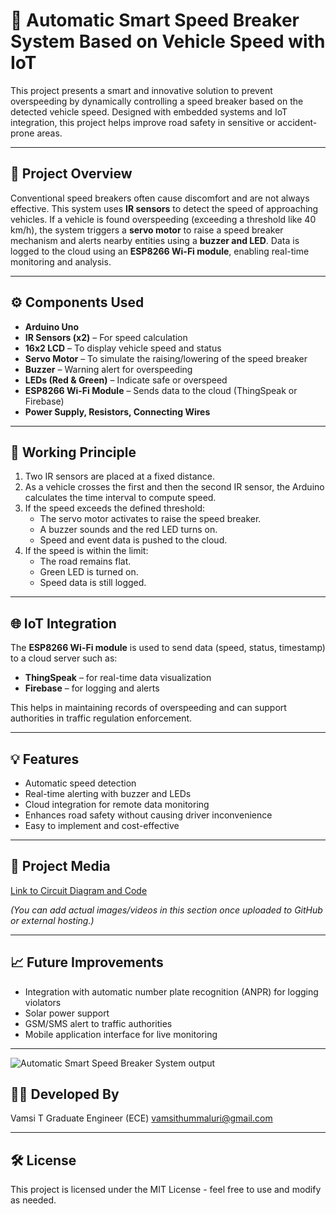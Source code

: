 # 🚗 Automatic Smart Speed Breaker System Based on Vehicle Speed with IoT

This project presents a smart and innovative solution to prevent overspeeding by dynamically controlling a speed breaker based on the detected vehicle speed. Designed with embedded systems and IoT integration, this project helps improve road safety in sensitive or accident-prone areas.

---

## 📌 Project Overview

Conventional speed breakers often cause discomfort and are not always effective. This system uses **IR sensors** to detect the speed of approaching vehicles. If a vehicle is found overspeeding (exceeding a threshold like 40 km/h), the system triggers a **servo motor** to raise a speed breaker mechanism and alerts nearby entities using a **buzzer and LED**. Data is logged to the cloud using an **ESP8266 Wi-Fi module**, enabling real-time monitoring and analysis.

---

## ⚙️ Components Used

- **Arduino Uno**
- **IR Sensors (x2)** – For speed calculation
- **16x2 LCD** – To display vehicle speed and status
- **Servo Motor** – To simulate the raising/lowering of the speed breaker
- **Buzzer** – Warning alert for overspeeding
- **LEDs (Red & Green)** – Indicate safe or overspeed
- **ESP8266 Wi-Fi Module** – Sends data to the cloud (ThingSpeak or Firebase)
- **Power Supply, Resistors, Connecting Wires**

---

## 🧠 Working Principle

1. Two IR sensors are placed at a fixed distance.
2. As a vehicle crosses the first and then the second IR sensor, the Arduino calculates the time interval to compute speed.
3. If the speed exceeds the defined threshold:
   - The servo motor activates to raise the speed breaker.
   - A buzzer sounds and the red LED turns on.
   - Speed and event data is pushed to the cloud.
4. If the speed is within the limit:
   - The road remains flat.
   - Green LED is turned on.
   - Speed data is still logged.

---

## 🌐 IoT Integration

The **ESP8266 Wi-Fi module** is used to send data (speed, status, timestamp) to a cloud server such as:
- **ThingSpeak** – for real-time data visualization
- **Firebase** – for logging and alerts

This helps in maintaining records of overspeeding and can support authorities in traffic regulation enforcement.

---

## 💡 Features

- Automatic speed detection
- Real-time alerting with buzzer and LEDs
- Cloud integration for remote data monitoring
- Enhances road safety without causing driver inconvenience
- Easy to implement and cost-effective

---

## 📸 Project Media

[Link to Circuit Diagram and Code](https://drive.google.com/file/d/1nGDs6Pp2ZHf9SxvlADdeTeOrwtgM-tXF/view?usp=sharing)

*(You can add actual images/videos in this section once uploaded to GitHub or external hosting.)*

---

## 📈 Future Improvements

- Integration with automatic number plate recognition (ANPR) for logging violators
- Solar power support
- GSM/SMS alert to traffic authorities
- Mobile application interface for live monitoring

---
![Automatic Smart Speed Breaker System output](https://github.com/user-attachments/assets/1c43fce4-e0d1-4294-8ab1-1d94c8ff3026)


## 👨‍💻 Developed By

Vamsi T 
Graduate Engineer (ECE) 
vamsithummaluri@gmail.com 

---

## 🛠️ License

This project is licensed under the MIT License - feel free to use and modify as needed.

